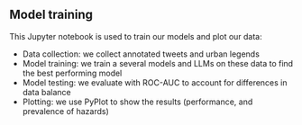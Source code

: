 ## Model training
This Jupyter notebook is used to train our models and plot our data:
- Data collection: we collect annotated tweets and urban legends
- Model training: we train a several models and LLMs on these data to find the best performing model
- Model testing: we evaluate with ROC-AUC to account for differences in data balance
- Plotting: we use PyPlot to show the results (performance, and prevalence of hazards)
